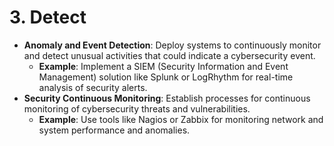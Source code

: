 # 3. Detect 
- **Anomaly and Event Detection**: Deploy systems to continuously monitor and detect unusual activities that could indicate a cybersecurity event.
  - **Example**: Implement a SIEM (Security Information and Event Management) solution like Splunk or LogRhythm for real-time analysis of security alerts.
- **Security Continuous Monitoring**: Establish processes for continuous monitoring of cybersecurity threats and vulnerabilities.
  - **Example**: Use tools like Nagios or Zabbix for monitoring network and system performance and anomalies.
